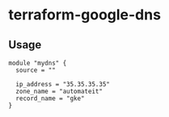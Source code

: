 # terraform-google-dns


## Usage

```
module "mydns" {
  source = ""

  ip_address = "35.35.35.35"
  zone_name = "automateit"
  record_name = "gke"
}
```

